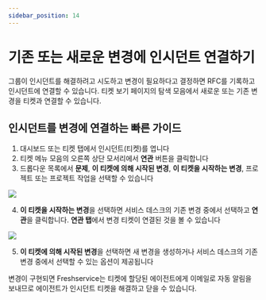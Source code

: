 ```yaml
---
sidebar_position: 14
---
```


# 기존 또는 새로운 변경에 인시던트 연결하기

그룹이 인시던트를 해결하려고 시도하고 변경이 필요하다고 결정하면 RFC를 기록하고 인시던트에 연결할 수 있습니다. 티켓 보기 페이지의 탐색 모음에서 새로운 또는 기존 변경을 티켓과 연결할 수 있습니다.

## 인시던트를 변경에 연결하는 빠른 가이드

1. 대시보드 또는 티켓 탭에서 인시던트(티켓)를 엽니다
2. 티켓 메뉴 모음의 오른쪽 상단 모서리에서 **연관** 버튼을 클릭합니다
3. 드롭다운 목록에서 **문제**, **이 티켓에 의해 시작된 변경**, **이 티켓을 시작하는 변경**, 프로젝트 또는 프로젝트 작업을 선택할 수 있습니다

<img src="https://s3.amazonaws.com/cdn.freshdesk.com/data/helpdesk/attachments/production/50006698339/original/PWSCOoAh1yNq7KWULbo6rLG-cJzqKwjjJQ.png?1666200569"  />

4. **이 티켓을 시작하는 변경**을 선택하면 서비스 데스크의 기존 변경 중에서 선택하고 **연관**을 클릭합니다. **연관 탭**에서 변경 티켓이 연결된 것을 볼 수 있습니다

<img src="https://s3.amazonaws.com/cdn.freshdesk.com/data/helpdesk/attachments/production/50006698365/original/7NEFUtzOh3AlkBrAP-YJmK56HhJA_CtaCA.png?1666200809"  />

5. **이 티켓에 의해 시작된 변경**을 선택하면 새 변경을 생성하거나 서비스 데스크의 기존 변경 중에서 선택할 수 있는 옵션이 제공됩니다

변경이 구현되면 Freshservice는 티켓에 할당된 에이전트에게 이메일로 자동 알림을 보내므로 에이전트가 인시던트 티켓을 해결하고 닫을 수 있습니다.